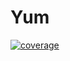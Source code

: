 # Yum

[![coverage](https://img.shields.io/codecov/c/github/Yumacide/yum?style=for-the-badge)](https://codecov.io/gh/Yumacide/yum)
